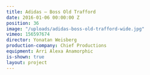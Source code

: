 ```yaml
---
title: Adidas — Boss Old Trafford
date: 2016-01-06 00:00:00 Z
position: 36
image: "/uploads/adidas-boss-old-trafford-wide.jpg"
vimeo: 156597674
director: Yonatan Weisberg
production-company: Chief Productions
equipment: Arri Alexa Anamorphic
is-shown: true
layout: project
---
```


